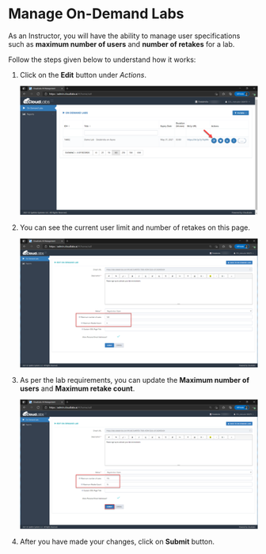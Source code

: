 # Manage On-Demand Labs

As an Instructor, you will have the ability to manage user specifications such as **maximum number of users** and **number of retakes** for a lab.

Follow the steps given below to understand how it works:

1. Click on the **Edit** button under _Actions_.

    <kbd> ![](media/image5.png) </kbd>

2. You can see the current user limit and number of retakes on this page.

    <kbd> ![](media/image6.png) </kbd>

3. As per the lab requirements, you can update the **Maximum number of users** and **Maximum retake count**.

    <kbd> ![](media/image7.png) </kbd>

4. After you have made your changes, click on **Submit** button. 



